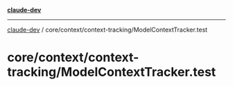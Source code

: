 [**claude-dev**](../../../../README.md)

***

[claude-dev](../../../../README.md) / core/context/context-tracking/ModelContextTracker.test

# core/context/context-tracking/ModelContextTracker.test

